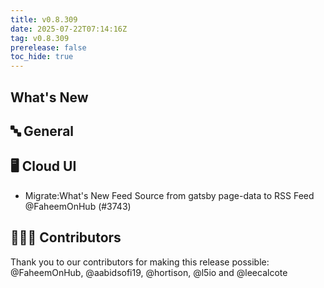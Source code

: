 ```yaml
---
title: v0.8.309
date: 2025-07-22T07:14:16Z
tag: v0.8.309
prerelease: false
toc_hide: true
---
```


## What's New
## 🔤 General
## 🖥 Cloud UI

- Migrate:What's New Feed Source from gatsby page-data to RSS Feed @FaheemOnHub (#3743)

## 👨🏽‍💻 Contributors

Thank you to our contributors for making this release possible:
@FaheemOnHub, @aabidsofi19, @hortison, @l5io and @leecalcote

